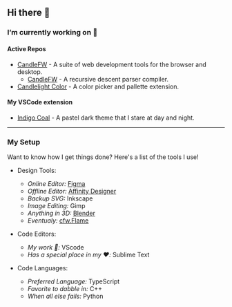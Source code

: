 ## Hi there 👋


### I’m currently working on 🔭
#### Active Repos
- [CandleFW](https://www.github.com/candlefw/) - A suite of web development tools for the browser and desktop. 
    - [CandleFW](https://www.github.com/candlefw/hydrocarbon) - A recursive descent parser compiler.
- [Candlelight Color](https://www.github.com/acweathersby/candlelight) - A color picker and pallette extension.

#### My VSCode extension
- [Indigo Coal](https://www.github.com/acweathersby/indigo-coal) - A pastel dark theme that I stare at day and night. 

___
### My Setup
Want to know how I get things done? Here's a list of the tools
I use!

- Design Tools:
    - *Online Editor:* [Figma](https://figma.com)
    - *Offline Editor:* [Affinity Designer](https://affinity.serif.com/en-us/designer/)
    - *Backup SVG:* Inkscape
    - *Image Editing:* Gimp
    - *Anything in 3D:* [Blender](https://www.blender.org/)
    - *Eventualy:* [cfw.Flame](https://github.com/candlefw/flame)
    
- Code Editors:
    - *My work :horse::* VScode
    - *Has a special place in my :heart::* Sublime Text
    
- Code Languages:
    - *Preferred Language:* TypeScript
    - *Favorite to dabble in:* C++
    - *When all else fails:* Python
    
<!--**acweathersby/acweathersby** is a ✨ _special_ ✨ repository because its `README.md` (this file) appears on your GitHub profile.
Here are some ideas to get you started:

- 🔭 I’m currently working on ...
- 🌱 I’m currently learning ...
- 👯 I’m looking to collaborate on ...
- 🤔 I’m looking for help with ...
- 💬 Ask me about ...
- 📫 How to reach me: ...
- 😄 Pronouns: ...
- ⚡ Fun fact: ...
-->
